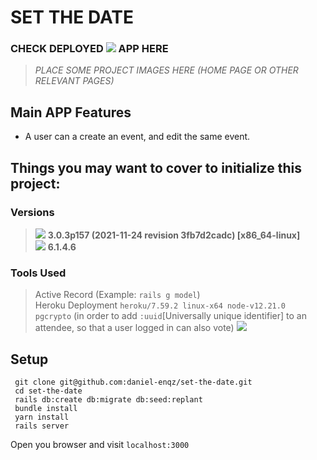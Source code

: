 # SET THE DATE
### CHECK DEPLOYED <img src="https://img.shields.io/badge/Heroku-430098?style=for-the-badge&logo=heroku&logoColor=white"> APP HERE

> *PLACE SOME PROJECT IMAGES HERE (HOME PAGE OR OTHER RELEVANT PAGES)*

## Main APP Features
- A user can a create an event, and edit the same event.

## Things you may want to cover to initialize this project:
### Versions
> <img src="https://img.shields.io/badge/Ruby-CC342D?style=for-the-badge&logo=ruby&logoColor=white"> <strong> 3.0.3p157 (2021-11-24 revision 3fb7d2cadc) [x86_64-linux]</strong><br>
> <img src="https://img.shields.io/badge/Ruby_on_Rails-CC0000?style=for-the-badge&logo=ruby-on-rails&logoColor=white"> <strong> 6.1.4.6 </strong>
### Tools Used
> Active Record (Example: `rails g model`) <br>
> Heroku Deployment `heroku/7.59.2 linux-x64 node-v12.21.0 `<br>
> `pgcrypto` (in order to add `:uuid`[Universally unique identifier]  to an attendee, so that a user logged in can also vote)
> <img src="https://user-images.githubusercontent.com/72522628/158295411-9dd5ff4a-e40c-4d15-a0b9-0ec257d5ea6f.png">
 

## Setup

```shell
 git clone git@github.com:daniel-enqz/set-the-date.git
 cd set-the-date
 rails db:create db:migrate db:seed:replant
 bundle install
 yarn install
 rails server
```
Open you browser and visit `localhost:3000`
